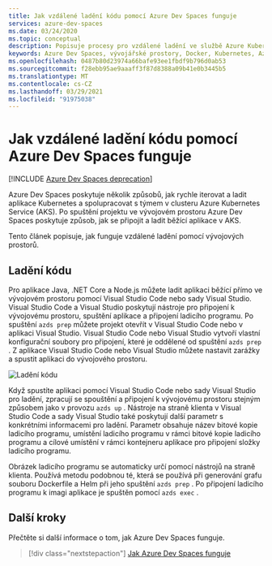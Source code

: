 ```yaml
---
title: Jak vzdálené ladění kódu pomocí Azure Dev Spaces funguje
services: azure-dev-spaces
ms.date: 03/24/2020
ms.topic: conceptual
description: Popisuje procesy pro vzdálené ladění ve službě Azure Kubernetes s Azure Dev Spaces
keywords: Azure Dev Spaces, vývojářské prostory, Docker, Kubernetes, Azure, AKS, Azure Kubernetes Service, kontejnery
ms.openlocfilehash: 0487b80d23974a66bafe93ee1fbdf9b796d0ab53
ms.sourcegitcommit: f28ebb95ae9aaaff3f87d8388a09b41e0b3445b5
ms.translationtype: MT
ms.contentlocale: cs-CZ
ms.lasthandoff: 03/29/2021
ms.locfileid: "91975038"
---
```

# <a name="how-remote-debugging-your-code-with-azure-dev-spaces-works"></a>Jak vzdálené ladění kódu pomocí Azure Dev Spaces funguje

[!INCLUDE [Azure Dev Spaces deprecation](../../includes/dev-spaces-deprecation.md)]

Azure Dev Spaces poskytuje několik způsobů, jak rychle iterovat a ladit aplikace Kubernetes a spolupracovat s týmem v clusteru Azure Kubernetes Service (AKS). Po spuštění projektu ve vývojovém prostoru Azure Dev Spaces poskytuje způsob, jak se připojit a ladit běžící aplikace v AKS.

Tento článek popisuje, jak funguje vzdálené ladění pomocí vývojových prostorů.

## <a name="debug-your-code"></a>Ladění kódu

Pro aplikace Java, .NET Core a Node.js můžete ladit aplikaci běžící přímo ve vývojovém prostoru pomocí Visual Studio Code nebo sady Visual Studio. Visual Studio Code a Visual Studio poskytují nástroje pro připojení k vývojovému prostoru, spuštění aplikace a připojení ladicího programu. Po spuštění `azds prep` můžete projekt otevřít v Visual Studio Code nebo v aplikaci Visual Studio. Visual Studio Code nebo Visual Studio vytvoří vlastní konfigurační soubory pro připojení, které je oddělené od spuštění `azds prep` . Z aplikace Visual Studio Code nebo Visual Studio můžete nastavit zarážky a spustit aplikaci do vývojového prostoru.

![Ladění kódu](media/get-started-node/debug-configuration-nodejs2.png)

Když spustíte aplikaci pomocí Visual Studio Code nebo sady Visual Studio pro ladění, zpracují se spouštění a připojení k vývojovému prostoru stejným způsobem jako v provozu `azds up` . Nástroje na straně klienta v Visual Studio Code a sady Visual Studio také poskytují další parametr s konkrétními informacemi pro ladění. Parametr obsahuje název bitové kopie ladicího programu, umístění ladicího programu v rámci bitové kopie ladicího programu a cílové umístění v rámci kontejneru aplikace pro připojení složky ladicího programu.

Obrázek ladicího programu se automaticky určí pomocí nástrojů na straně klienta. Používá metodu podobnou té, která se používá při generování grafu souboru Dockerfile a Helm při jeho spuštění `azds prep` . Po připojení ladicího programu k imagi aplikace je spuštěn pomocí `azds exec` .

## <a name="next-steps"></a>Další kroky

Přečtěte si další informace o tom, jak Azure Dev Spaces funguje.

> [!div class="nextstepaction"]
> [Jak Azure Dev Spaces funguje](how-dev-spaces-works.md)
